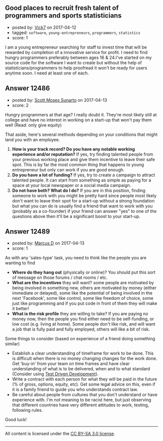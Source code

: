 ## Good places to recruit fresh talent of programmers and sports statisticians

- posted by: [Vick7](https://stackexchange.com/users/10179626/vick7) on 2017-04-12
- tagged: `software`, `young-entrepreneurs`, `programmers`, `statistics`
- score: 1

<p>I am a young entrepreneur searching for staff to invest time that will be rewarded by completion of a innovative service for profit. I need to find hungry programmers preferably between ages 16 &amp; 24.I've started on my source code for the software I want to create but without the help of statisticians/programmers to help proofread it won't be ready for users anytime soon. I need at least one of each. </p>



## Answer 12486

- posted by: [Scott Moses Sunarto](https://stackexchange.com/users/5589688/scott-moses-sunarto) on 2017-04-13
- score: 2

<p>Hungry programmers at that age? I really doubt it. They're most likely still at college and have no interest in working on a start-up that won't pay them well (Read: only give equity) </p>

<p>That aside, here's several methods depending on your conditions that might land you with an employee.</p>

<ol>
<li><strong>How is your track record? Do you have any notable working experience and/or reputation?</strong> If yes, try finding talented people from your previous working place and give them incentive to leave their safe spot. This is by far the most common thing that happens to young entrepreneur but only can work if you are <em>good</em> enough.</li>
<li><strong>Do you have a lot of funding?</strong> If yes, try to create a campaign to attract talented people. It can start from something as simple as paying for a space at your local newspaper or a social media campaign.</li>
<li><strong>Do not have both? What do I do?</strong> If you are in this position, finding someone to work with you might be pretty hard since people most likely don't want to leave their spot for a start-up without a strong foundation but what you can do is usually find a friend that want to work with you (probably as a co-founder) if your friend can answer "yes" to one of the questions above then it'll be a significant boost to your start-up.</li>
</ol>



## Answer 12489

- posted by: [Marcus D](https://stackexchange.com/users/258531/marcus-d) on 2017-04-13
- score: 1

<p>As with any 'sales-type' task, you need to think like the people you are wanting to find</p>

<ul>
<li><strong>Where do they hang out</strong> (physically or online)? You should put this sort of message on those forums / chat rooms / etc.</li>
<li><strong>What are the incentives</strong> they will want? some people are motivated by being involved in something new, others are motivated by money (either immediate or delayed), some like the potential of being involved in the next 'Facebook', some like control, some like freedom of choice, some just like programming and if you put code in front of them they will make it better!</li>
<li><strong>What is the risk profile</strong> they are willing to take? If you are paying no money now, then the people you find either need to be self-funding, or low cost (e.g. living at home). Some people don't like risk, and will want a job that is fully paid and fully employed, others will like a bit of risk.</li>
</ul>

<p>Some things to consider (based on experience of a friend doing something similar)</p>

<ul>
<li>Establish a clear understanding of timeframe for work to be done. This is difficult when there is no money changing changes for the work done. Get 'buy-in' from your team on time frames and have clear understanding of what is to be delivered, when and to what standard (Consider using <a href="https://en.wikipedia.org/wiki/Test-driven_development" rel="nofollow noreferrer">Test Driven Development</a>).</li>
<li>Write a contract with each person for what they will be paid in the future (% of gross, options, equity, etc). Get some legal advice on this, even if it is a family friend to guide you who understands contract law.</li>
<li>Be careful about people from cultures that you don't understand or have experience with. I'm not meaning to be racist here, but just observing that different countries have very different attitudes to work, testing, following rules. </li>
</ul>

<p>Good luck!</p>




---

All content is licensed under the [CC BY-SA 3.0 license](https://creativecommons.org/licenses/by-sa/3.0/).
